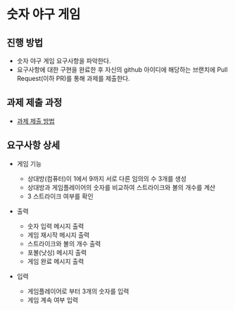 # 숫자 야구 게임
## 진행 방법
* 숫자 야구 게임 요구사항을 파악한다.
* 요구사항에 대한 구현을 완료한 후 자신의 github 아이디에 해당하는 브랜치에 Pull Request(이하 PR)를 통해 과제를 제출한다.

## 과제 제출 과정
* [과제 제출 방법](https://github.com/next-step/nextstep-docs/tree/master/precourse)

## 요구사항 상세
* 게임 기능
  * 상대방(컴퓨터)이 1에서 9까지 서로 다른 임의의 수 3개를 생성
  * 상대방과 게임플레이어의 숫자를 비교하여 스트라이크와 볼의 개수를 계산
  * 3 스트라이크 여부를 확인

* 출력
  * 숫자 입력 메시지 출력
  * 게임 재시작 메시지 출력
  * 스트라이크와 볼의 개수 출력
  * 포볼(낫싱) 메시지 출력
  * 게임 완료 메시지 출력

* 입력
  * 게임플레이어로 부터 3개의 숫자를 입력
  * 게임 계속 여부 입력